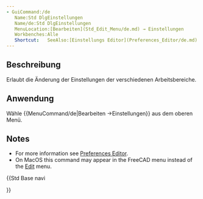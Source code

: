 ```yaml
---
- GuiCommand:/de
   Name:Std DlgEinstellungen
   Name/de:Std DlgEinstellungen
   MenuLocation:[Bearbeiten](Std_Edit_Menu/de.md) → Einstellungen
   Workbenches:Alle
   Shortcut:   SeeAlso:[Einstellungs Editor](Preferences_Editor/de.md)
---
```



</div>

## Beschreibung


<div class="mw-translate-fuzzy">

Erlaubt die Änderung der Einstellungen der verschiedenen Arbeitsbereiche.


</div>


<div class="mw-translate-fuzzy">

## Anwendung


</div>


<div class="mw-translate-fuzzy">

Wähle {{MenuCommand/de|Bearbeiten →Einstellungen}} aus dem oberen Menü.


</div>

## Notes

-   For more information see [Preferences Editor](Preferences_Editor.md).
-   On MacOS this command may appear in the FreeCAD menu instead of the [Edit](Std_Edit_Menu.md) menu.


<div class="mw-translate-fuzzy">





</div>


{{Std Base navi

}}  
